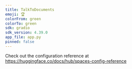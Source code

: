 ```yaml
---
title: TalkToDocuments
emoji: 🏆
colorFrom: green
colorTo: green
sdk: gradio
sdk_version: 4.39.0
app_file: app.py
pinned: false
---
```


Check out the configuration reference at https://huggingface.co/docs/hub/spaces-config-reference
